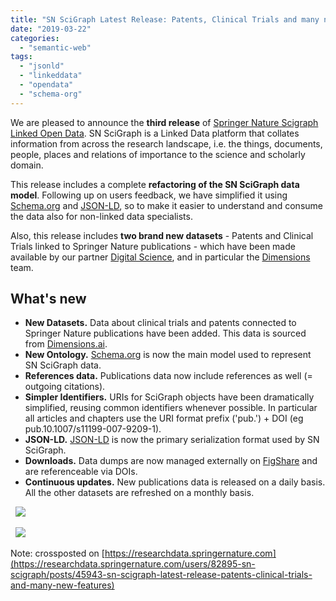 ```yaml
---
title: "SN SciGraph Latest Release: Patents, Clinical Trials and many new features"
date: "2019-03-22"
categories: 
  - "semantic-web"
tags: 
  - "jsonld"
  - "linkeddata"
  - "opendata"
  - "schema-org"
---
```


We are pleased to announce the **third release** of [Springer Nature Scigraph Linked Open Data](https://scigraph.springernature.com). SN SciGraph is a Linked Data platform that collates information from across the research landscape, i.e. the things, documents, people, places and relations of importance to the science and scholarly domain.

This release includes a complete **refactoring of the SN SciGraph data model**. Following up on users feedback, we have simplified it using [Schema.org](https://schema.org/) and [JSON-LD](https://en.wikipedia.org/wiki/JSON-LD), so to make it easier to understand and consume the data also for non-linked data specialists.  

Also, this release includes **two brand new datasets** - Patents and Clinical Trials linked to Springer Nature publications - which have been made available by our partner [Digital Science](https://www.digital-science.com/), and in particular the [Dimensions](http://dimensions.ai) team.

## What's new

- **New Datasets.** Data about clinical trials and patents connected to Springer Nature publications have been added. This data is sourced from [Dimensions.ai](https://www.dimensions.ai/).
- **New Ontology.** [Schema.org](https://schema.org/) is now the main model used to represent SN SciGraph data.
- **References data.** Publications data now include references as well (= outgoing citations).
- **Simpler Identifiers.** URIs for SciGraph objects have been dramatically simplified, reusing common identifiers whenever possible. In particular all articles and chapters use the URI format prefix ('pub.') + DOI (eg pub.10.1007/s11199-007-9209-1).
- **JSON-LD.** [JSON-LD](https://en.wikipedia.org/wiki/JSON-LD) is now the primary serialization format used by SN SciGraph.
- **Downloads.** Data dumps are now managed externally on [FigShare](https://sn-scigraph.figshare.com/) and are referenceable via DOIs.
- **Continuous updates.** New publications data is released on a daily basis. All the other datasets are refreshed on a monthly basis.

 
[![](/media/static/blog_img/Screenshot-2019-03-22-scigraph1.png)](/media/static/blog_img/Screenshot-2019-03-22-scigraph1.png)

 
[![](/media/static/blog_img/Screenshot-2019-03-22-scigraph2.png)](/media/static/blog_img/Screenshot-2019-03-22-scigraph2.png)


Note: crossposted on [https://researchdata.springernature.com](https://researchdata.springernature.com/users/82895-sn-scigraph/posts/45943-sn-scigraph-latest-release-patents-clinical-trials-and-many-new-features)

 